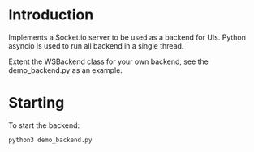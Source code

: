 # Introduction

Implements a Socket.io server to be used as a backend for UIs. Python asyncio is used to run all backend in a single thread.

Extent the WSBackend class for your own backend, see the demo_backend.py as an example.

# Starting

To start the backend:

```
python3 demo_backend.py
```